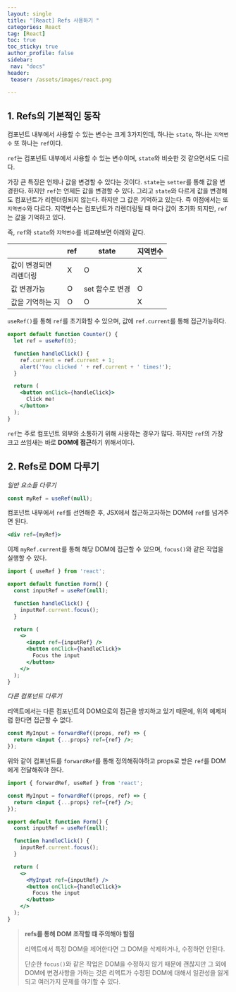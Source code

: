 ```yaml
---
layout: single
title: "[React] Refs 사용하기 "
categories: React
tag: [React]
toc: true
toc_sticky: true
author_profile: false
sidebar:
 nav: "docs"
header:
 teaser: /assets/images/react.png

---
```


## 1. Refs의 기본적인 동작

컴포넌트 내부에서 사용할 수 있는 변수는 크게 3가지인데, 하나는 `state`, 하나는 `지역변수` 또 하나는 `ref`이다. 

`ref`는 컴포넌트 내부에서 사용할 수 있는 변수이며, `state`와 비슷한 것 같으면서도 다르다. 

가장 큰 특징은 언제나 값을 변경할 수 있다는 것이다. `state`는 `setter`를 통해 값을 변경한다. 하지만 `ref`는 언제든 값을 변경할 수 있다. 그리고 `state`와 다르게 값을 변경해도 컴포넌트가 리렌더링되지 않는다. 하지만 그 값은 기억하고 있는다. 즉 이점에서는 또 `지역변수`와 다르다. 지역변수는 컴포넌트가 리렌더링될 때 마다 값이 초기화 되지만, `ref`는 값을 기억하고 있다. 

즉, `ref`와 `state`와 `지역변수`를 비교해보면 아래와 같다.

|                  | ref | state      | 지역변수 |
| ---------------- | --- | ---------- | ---- |
| 값이 변경되면<br/>리렌더링 | X   | O          | X    |
| 값 변경가능           | O   | set 함수로 변경 | O    |
| 값을 기억하는 지        | O   | O          | X    |

`useRef()`를 통해 `ref`를 초기화할 수 있으며, 값에 `ref.current`를 통해 접근가능하다.

```jsx
export default function Counter() {
  let ref = useRef(0);

  function handleClick() {
    ref.current = ref.current + 1;
    alert('You clicked ' + ref.current + ' times!');
  }

  return (
    <button onClick={handleClick}>
      Click me!
    </button>
  );
}
```

`ref`는 주로 컴포넌트 외부와 소통하기 위해 사용하는 경우가 많다. 하지만 `ref`의 가장 크고 쓰임새는 바로 **DOM에 접근**하기 위해서이다. 

## 2. Refs로 DOM 다루기

*일반 요소들 다루기*

```jsx
const myRef = useRef(null);
```

컴포넌트 내부에서 `ref`를 선언해준 후, JSX에서 접근하고자하는 DOM에 `ref`를 넘겨주면 된다.

```jsx
<div ref={myRef}>
```

이제 `myRef.current`를 통해 해당 DOM에 접근할 수 있으며, `focus()`와 같은 작업을 실행할 수 있다. 

```jsx
import { useRef } from 'react';

export default function Form() {
  const inputRef = useRef(null);

  function handleClick() {
    inputRef.current.focus();
  }

  return (
    <>
      <input ref={inputRef} />
      <button onClick={handleClick}>
        Focus the input
      </button>
    </>
  );
}
```

*다른 컴포넌트 다루기*

리액트에서는 다른 컴포넌트의 DOM으로의 접근을 방지하고 있기 때문에, 위의 예제처럼 한다면 접근할 수 없다. 

```jsx
const MyInput = forwardRef((props, ref) => {
  return <input {...props} ref={ref} />;
});
```

위와 같이 컴포넌트를 `forwardRef`를 통해 정의해줘야하고 props로 받은 `ref`를 DOM에게 전달해줘야 한다. 

```jsx
import { forwardRef, useRef } from 'react';

const MyInput = forwardRef((props, ref) => {
  return <input {...props} ref={ref} />;
});

export default function Form() {
  const inputRef = useRef(null);

  function handleClick() {
    inputRef.current.focus();
  }

  return (
    <>
      <MyInput ref={inputRef} />
      <button onClick={handleClick}>
        Focus the input
      </button>
    </>
  );
}
```

> **refs를 통해 DOM 조작할 떄 주의해야 할점**
> 
> 리액트에서 특정 DOM을 제어한다면 그 DOM을 삭제하거나, 수정하면 안된다.
> 
> 단순한 `focus()`와 같은 작업은 DOM을 수정하지 않기 때문에 괜찮지만 그 외에 DOM에 변경사항을 가하는 것은 리액트가 수정된 DOM에 대해서 일관성을 잃게되고 여러가지 문제를 야기할 수 있다. 
